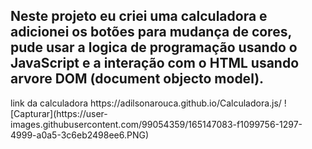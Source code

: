<h2> Neste projeto eu criei uma calculadora e adicionei os botões para mudança de cores, 
pude usar a logica de programação usando o JavaScript e a interação com o HTML usando arvore DOM (document objecto model).</h2>
link da calculadora https://adilsonarouca.github.io/Calculadora.js/
![Capturar](https://user-images.githubusercontent.com/99054359/165147083-f1099756-1297-4999-a0a5-3c6eb2498ee6.PNG)

